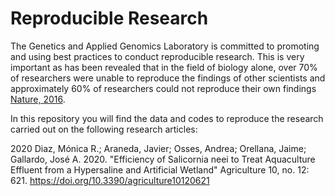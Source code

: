 # Reproducible Research

The Genetics and Applied Genomics Laboratory is committed to promoting and using best practices to conduct reproducible research. This is very important as has been revealed that in the field of biology alone, over 70% of researchers were unable to reproduce the findings of other scientists and approximately 60% of researchers could not reproduce their own findings [Nature, 2016](https://www.nature.com/news/1-500-scientists-lift-the-lid-on-reproducibility-1.19970).

In this repository you will find the data and codes to reproduce the research carried out on the following research articles:

2020
Diaz, Mónica R.; Araneda, Javier; Osses, Andrea; Orellana, Jaime; Gallardo, José A. 2020. "Efficiency of Salicornia neei to Treat Aquaculture Effluent from a Hypersaline and Artificial Wetland" Agriculture 10, no. 12: 621. https://doi.org/10.3390/agriculture10120621

